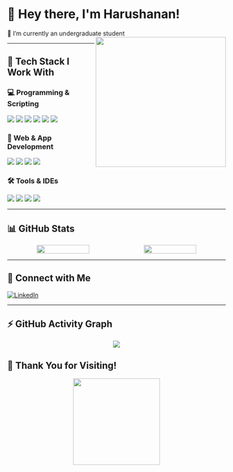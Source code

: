# 👋 Hey there, I'm Harushanan!
🌱 I’m currently an undergraduate student  
<img align="right" src="https://i.pinimg.com/originals/47/f0/34/47f0342cec72b800463bf003eac1257e.gif" width="300" style="max-width: 100%; height: auto;" />

---

## 🔧 Tech Stack I Work With

### 💻 Programming & Scripting
<p align="left">
  <img src="https://img.icons8.com/color/48/000000/c-programming.png" style="max-width:100%; height:auto;" />
  <img src="https://img.icons8.com/color/48/000000/c-plus-plus-logo.png" style="max-width:100%; height:auto;" />
  <img src="https://img.icons8.com/color/48/000000/java-coffee-cup-logo.png" style="max-width:100%; height:auto;" />
  <img src="https://img.icons8.com/color/48/000000/javascript.png" style="max-width:100%; height:auto;" />
  <img src="https://img.icons8.com/color/48/000000/html-5.png" style="max-width:100%; height:auto;" />
  <img src="https://img.icons8.com/color/48/000000/css3.png" style="max-width:100%; height:auto;" />
</p>

### 🚀 Web & App Development
<p align="left">
  <img src="https://img.icons8.com/color/48/000000/react-native.png" style="max-width:100%; height:auto;" />
  <img src="https://img.icons8.com/color/48/000000/nodejs.png" style="max-width:100%; height:auto;" />
  <img src="https://img.icons8.com/color/48/000000/mongodb.png" style="max-width:100%; height:auto;" />
  <img src="https://img.icons8.com/color/48/000000/mysql-logo.png" style="max-width:100%; height:auto;" />
</p>

### 🛠️ Tools & IDEs
<p align="left">
  <img src="https://img.icons8.com/color/48/000000/visual-studio-code-2019.png" style="max-width:100%; height:auto;" />
  <img src="https://img.icons8.com/color/48/000000/git.png" style="max-width:100%; height:auto;" />
  <img src="https://img.icons8.com/officel/48/000000/java-eclipse.png" style="max-width:100%; height:auto;" />
  <img src="https://img.icons8.com/color/48/000000/figma--v1.png" style="max-width:100%; height:auto;" />
</p>

---

## 📊 GitHub Stats

<div align="center" style="display: flex; flex-wrap: wrap; justify-content: center;">
  <img src="https://github-readme-stats.vercel.app/api?username=Harushanan&show_icons=true&theme=tokyonight" width="49%" style="max-width:100%; height:auto;" />
  <img src="https://github-readme-stats.vercel.app/api/top-langs/?username=Harushanan&layout=compact&theme=tokyonight" width="49%" style="max-width:100%; height:auto;" />
</div>

---

## 🔗 Connect with Me

[![LinkedIn](https://img.shields.io/badge/LinkedIn-blue?style=flat&logo=linkedin&logoColor=white)](https://www.linkedin.com/in/YOUR-LINK/)

---

## ⚡ GitHub Activity Graph

<div align="center">
  <img src="https://github-readme-activity-graph.vercel.app/graph?username=Harushanan&bg_color=000000&color=ffffff&line=51f565&point=ffffff&area=true&hide_border=true" style="max-width:100%; height:auto;" />
</div>

## 🙏 Thank You for Visiting!

<p align="center">
  <img src="https://media.giphy.com/media/3o7aCTfyhYawdOXcFW/giphy.gif" width="200" style="max-width: 100%; height: auto;" />
</p>
